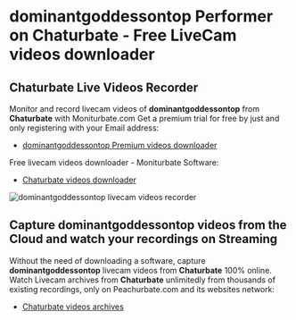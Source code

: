 # dominantgoddessontop Performer on Chaturbate - Free LiveCam videos downloader

## Chaturbate Live Videos Recorder

Monitor and record livecam videos of **dominantgoddessontop** from **Chaturbate** with Moniturbate.com
Get a premium trial for free by just and only registering with your Email address:
* [dominantgoddessontop Premium videos downloader](https://moniturbate.com/request-demo-licence-key.html)

Free livecam videos downloader - Moniturbate Software:
* [Chaturbate videos downloader](https://moniturbate.com/moniturbate-download-software.html)

![dominantgoddessontop livecam videos recorder](https://peachurnet.com/templates/moniturbate-software.png)


## Capture dominantgoddessontop videos from the Cloud and watch your recordings on Streaming

Without the need of downloading a software, capture **dominantgoddessontop** livecam videos from **Chaturbate** 100% online.
Watch Livecam archives from **Chaturbate** unlimitedly from thousands of existing recordings, only on Peachurbate.com and its websites network:
* [Chaturbate videos archives](https://peachurnet.com/)